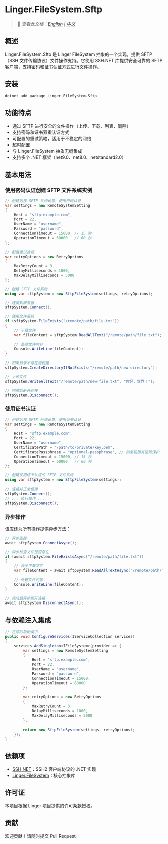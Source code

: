 # Linger.FileSystem.Sftp

> 📝 *查看此文档：[English](./README.md) | [中文](./README.zh-CN.md)*

## 概述

Linger.FileSystem.Sftp 是 Linger FileSystem 抽象的一个实现，提供 SFTP（SSH 文件传输协议）文件操作支持。它使用 SSH.NET 库提供安全可靠的 SFTP 客户端，支持密码和证书认证方式进行文件操作。

## 安装

```bash
dotnet add package Linger.FileSystem.Sftp
```

## 功能特点

- 通过 SFTP 进行安全的文件操作（上传、下载、列表、删除）
- 支持密码和证书双重认证方式
- 可配置的重试策略，适用于不稳定的网络
- 超时配置
- 与 Linger.FileSystem 抽象无缝集成
- 支持多个 .NET 框架（net9.0、net8.0、netstandard2.0）

## 基本用法

### 使用密码认证创建 SFTP 文件系统实例

```csharp
// 创建远程 SFTP 系统设置，使用密码认证
var settings = new RemoteSystemSetting
{
    Host = "sftp.example.com",
    Port = 22,
    UserName = "username",
    Password = "password",
    ConnectionTimeout = 15000, // 15 秒
    OperationTimeout = 60000   // 60 秒
};

// 配置重试选项
var retryOptions = new RetryOptions
{
    MaxRetryCount = 3,
    DelayMilliseconds = 1000,
    MaxDelayMilliseconds = 5000
};

// 创建 SFTP 文件系统
using var sftpSystem = new SftpFileSystem(settings, retryOptions);

// 连接到服务器
sftpSystem.Connect();

// 使用文件系统
if (sftpSystem.FileExists("/remote/path/file.txt"))
{
    // 下载文件
    var fileContent = sftpSystem.ReadAllText("/remote/path/file.txt");
    
    // 处理文件内容
    Console.WriteLine(fileContent);
}

// 如果目录不存在则创建
sftpSystem.CreateDirectoryIfNotExists("/remote/path/new-directory");

// 上传文件
sftpSystem.WriteAllText("/remote/path/new-file.txt", "你好，世界！");

// 完成后断开连接
sftpSystem.Disconnect();
```

### 使用证书认证

```csharp
// 创建远程 SFTP 系统设置，使用证书认证
var settings = new RemoteSystemSetting
{
    Host = "sftp.example.com",
    Port = 22,
    UserName = "username",
    CertificatePath = "/path/to/private/key.pem",
    CertificatePassphrase = "optional-passphrase", // 如果私钥有密码保护
    ConnectionTimeout = 15000, // 15 秒
    OperationTimeout = 60000   // 60 秒
};

// 创建使用证书认证的 SFTP 文件系统
using var sftpSystem = new SftpFileSystem(settings);

// 连接并正常使用
sftpSystem.Connect();
// ... 执行操作 ...
sftpSystem.Disconnect();
```

### 异步操作

该库还为所有操作提供异步方法：

```csharp
// 异步连接
await sftpSystem.ConnectAsync();

// 异步检查文件是否存在
if (await sftpSystem.FileExistsAsync("/remote/path/file.txt"))
{
    // 异步下载文件
    var fileContent = await sftpSystem.ReadAllTextAsync("/remote/path/file.txt");
    
    // 处理文件内容
    Console.WriteLine(fileContent);
}

// 完成后异步断开连接
await sftpSystem.DisconnectAsync();
```

## 与依赖注入集成

```csharp
// 在您的启动类中
public void ConfigureServices(IServiceCollection services)
{
    services.AddSingleton<IFileSystem>(provider => {
        var settings = new RemoteSystemSetting
        {
            Host = "sftp.example.com",
            Port = 22,
            UserName = "username",
            Password = "password",
            ConnectionTimeout = 15000,
            OperationTimeout = 60000
        };
        
        var retryOptions = new RetryOptions
        {
            MaxRetryCount = 3,
            DelayMilliseconds = 1000,
            MaxDelayMilliseconds = 5000
        };
        
        return new SftpFileSystem(settings, retryOptions);
    });
}
```

## 依赖项

- [SSH.NET](https://github.com/sshnet/SSH.NET)：SSH2 客户端协议的 .NET 实现
- [Linger.FileSystem](https://github.com/yourusername/Linger/tree/main/src/Linger.FileSystem)：核心抽象库

## 许可证

本项目根据 Linger 项目提供的许可条款授权。

## 贡献

欢迎贡献！请随时提交 Pull Request。
